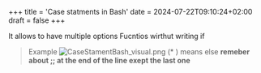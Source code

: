 +++
title = 'Case statments in Bash'
date = 2024-07-22T09:10:24+02:00
draft = false
+++


It allows to have multiple options Fucntios 
wirthut writing if

>Example
>![CaseStamentBash_visual.png](/Notes/CaseStamentBash_visual.png)
> (* ) means else 
> **remeber about ;; at the end of the line 
> exept the last one**

